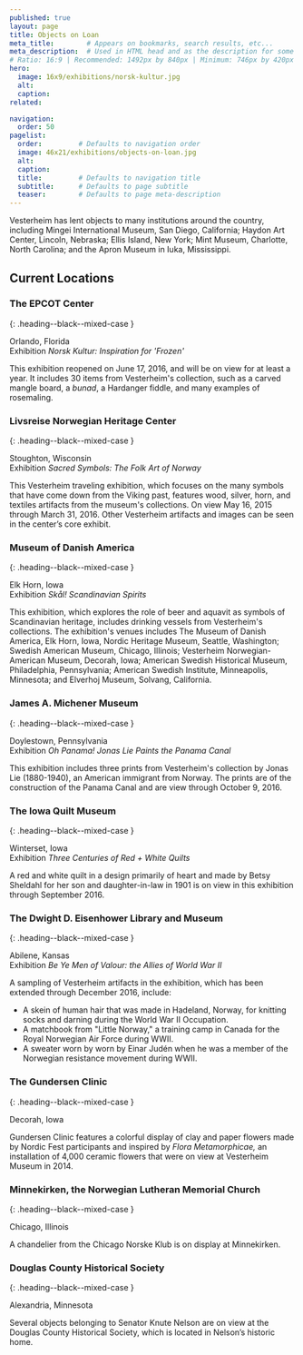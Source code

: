 ```yaml
---
published: true
layout: page
title: Objects on Loan
meta_title:        # Appears on bookmarks, search results, etc...
meta_description:  # Used in HTML head and as the description for some search engines
# Ratio: 16:9 | Recommended: 1492px by 840px | Minimum: 746px by 420px
hero:
  image: 16x9/exhibitions/norsk-kultur.jpg
  alt:
  caption: 
related:

navigation:
  order: 50
pagelist:
  order:         # Defaults to navigation order
  image: 46x21/exhibitions/objects-on-loan.jpg
  alt:
  caption: 
  title:         # Defaults to navigation title
  subtitle:      # Defaults to page subtitle
  teaser:        # Defaults to page meta-description
---
```

Vesterheim has lent objects to many institutions around the country, including Mingei International Museum, San Diego, California; Haydon Art Center, Lincoln, Nebraska; Ellis Island, New York; Mint Museum, Charlotte, North Carolina; and the Apron Museum in Iuka, Mississippi.

Current Locations
-----------------

### The EPCOT Center
{: .heading--black--mixed-case }

Orlando, Florida <br />
Exhibition _Norsk Kultur: Inspiration for 'Frozen'_

This exhibition reopened on June 17, 2016, and will be on view for at least a year. It includes 30 items from Vesterheim's collection, such as a carved mangle board, a _bunad_, a Hardanger fiddle, and many examples of rosemaling.

### Livsreise Norwegian Heritage Center
{: .heading--black--mixed-case }

Stoughton, Wisconsin <br />
Exhibition _Sacred Symbols: The Folk Art of Norway_

This Vesterheim traveling exhibition, which focuses on the many symbols that have come down from the Viking past, features wood, silver, horn, and textiles artifacts from the museum's collections. On view May 16, 2015 through March 31, 2016. Other Vesterheim artifacts and images can be seen in the center’s core exhibit.

### Museum of Danish America
{: .heading--black--mixed-case }

Elk Horn, Iowa <br />
Exhibition _Skål! Scandinavian Spirits_

This exhibition, which explores the role of beer and aquavit as symbols of Scandinavian heritage, includes drinking vessels from Vesterheim's collections. The exhibition's venues includes The Museum of Danish America, Elk Horn, Iowa, Nordic Heritage Museum, Seattle, Washington; Swedish American Museum, Chicago, Illinois; Vesterheim Norwegian-American Museum, Decorah, Iowa; American Swedish Historical Museum, Philadelphia, Pennsylvania; American Swedish Institute, Minneapolis, Minnesota; and Elverhoj Museum, Solvang, California.

### James A. Michener Museum
{: .heading--black--mixed-case }

Doylestown, Pennsylvania <br />
Exhibition _Oh Panama! Jonas Lie Paints the Panama Canal_

This exhibition includes three prints from Vesterheim's collection by Jonas Lie (1880-1940), an American immigrant from Norway. The prints are of the construction of the Panama Canal and are view through October 9, 2016. 

### The Iowa Quilt Museum
{: .heading--black--mixed-case }

Winterset, Iowa <br />
Exhibition _Three Centuries of Red + White Quilts_

A red and white quilt in a design primarily of heart and made by Betsy Sheldahl for her son and daughter-in-law in 1901 is on view in this exhibition through September 2016. 

### The Dwight D. Eisenhower Library and Museum
{: .heading--black--mixed-case }

Abilene, Kansas <br />
Exhibition _Be Ye Men of Valour: the Allies of World War II_

A sampling of Vesterheim artifacts in the exhibition, which has been extended through December 2016, include:

*   A skein of human hair that was made in Hadeland, Norway, for knitting socks and darning during the World War II Occupation.
*   A matchbook from "Little Norway," a training camp in Canada for the Royal Norwegian Air Force during WWII.
*   A sweater worn by worn by Einar Judén when he was a member of the Norwegian resistance movement during WWII.

### The Gundersen Clinic
{: .heading--black--mixed-case }

Decorah, Iowa

Gundersen Clinic features a colorful display of clay and paper flowers made by Nordic Fest participants and inspired by _Flora Metamorphicae,_ an installation of 4,000 ceramic flowers that were on view at Vesterheim Museum in 2014.

### Minnekirken, the Norwegian Lutheran Memorial Church
{: .heading--black--mixed-case }

Chicago, Illinois<br />

A chandelier from the Chicago Norske Klub is on display at Minnekirken. 

### Douglas County Historical Society
{: .heading--black--mixed-case }

Alexandria, Minnesota<br />

Several objects belonging to Senator Knute Nelson are on view at the Douglas County Historical Society, which is located in Nelson’s historic home. 